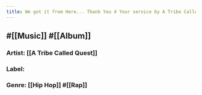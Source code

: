 ```yaml
---
title: We got it from Here... Thank You 4 Your service by A Tribe Called Quest
---
```


## #[[Music]] #[[Album]]
### Artist: [[A Tribe Called Quest]]

### Label:

### Genre: [[Hip Hop]] #[[Rap]]
